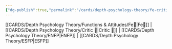 ```yaml
---
{"dg-publish":true,"permalink":"/cards/depth-psychology-theory/fe-critic/","noteIcon":"","created":"2023-01-05T12:06:42.173+01:00","updated":"2023-04-20T21:46:56.101+02:00"}
---
```


[[CARDS/Depth Psychology Theory/Functions & Attitudes/Fe💉\|Fe💉]] | [[CARDS/Depth Psychology Theory/Critic 🤔\|Critic 🤔]]  | [[CARDS/Depth Psychology Theory/ENFP\|ENFP]] | [[CARDS/Depth Psychology Theory/ESFP\|ESFP]]
